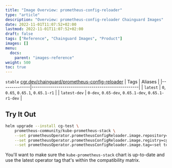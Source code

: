 ```yaml
---
title: "Image Overview: prometheus-config-reloader"
type: "article"
description: "Overview: prometheus-config-reloader Chainguard Images"
date: 2022-11-01T11:07:52+02:00
lastmod: 2022-11-01T11:07:52+02:00
draft: false
tags: ["Reference", "Chainguard Images", "Product"]
images: []
menu:
  docs:
    parent: "images-reference"
weight: 500
toc: true
---
```


`stable` [cgr.dev/chainguard/prometheus-config-reloader](https://github.com/chainguard-images/images/tree/main/images/prometheus-config-reloader)
| Tags         | Aliases                                            |
|--------------|----------------------------------------------------|
| `latest`     | `0`, `0.65`, `0.65.1`, `0.65.1-r1`                 |
| `latest-dev` | `0-dev`, `0.65-dev`, `0.65.1-dev`, `0.65.1-r1-dev` |



## Try It Out

```sh
helm upgrade --install cg-test \
    prometheus-community/kube-prometheus-stack \
    --set prometheusOperator.prometheusConfigReloader.image.repository=chainguard/prometheus-config-reloader \
    --set prometheusOperator.prometheusConfigReloader.image.registry=cgr.dev \
    --set prometheusOperator.prometheusConfigReloader.image.tag=<set to the latest chainguard tag>
```

You'll want to make sure the `kube-prometheus-stack` chart is up-to-date and use the latest operator tag that's within the compatibility matrix.

